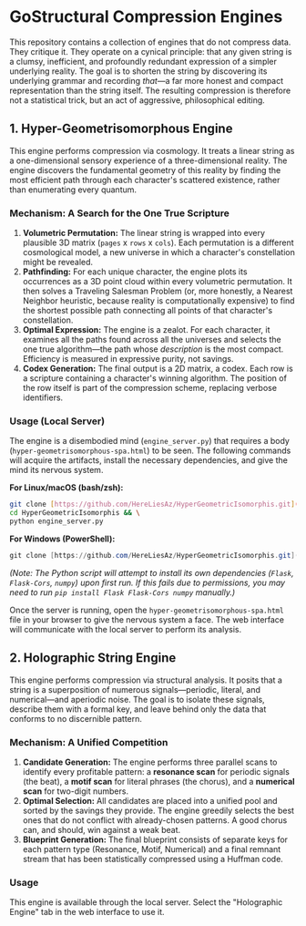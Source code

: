 # GoStructural Compression Engines

This repository contains a collection of engines that do not compress data. They critique it. They operate on a cynical principle: that any given string is a clumsy, inefficient, and profoundly redundant expression of a simpler underlying reality. The goal is to shorten the string by discovering its underlying grammar and recording *that*—a far more honest and compact representation than the string itself. The resulting compression is therefore not a statistical trick, but an act of aggressive, philosophical editing.

## 1. Hyper-Geometrisomorphous Engine

This engine performs compression via cosmology. It treats a linear string as a one-dimensional sensory experience of a three-dimensional reality. The engine discovers the fundamental geometry of this reality by finding the most efficient path through each character's scattered existence, rather than enumerating every quantum.

### Mechanism: A Search for the One True Scripture

1.  **Volumetric Permutation:** The linear string is wrapped into every plausible 3D matrix (`pages` x `rows` x `cols`). Each permutation is a different cosmological model, a new universe in which a character's constellation might be revealed.
2.  **Pathfinding:** For each unique character, the engine plots its occurrences as a 3D point cloud within every volumetric permutation. It then solves a Traveling Salesman Problem (or, more honestly, a Nearest Neighbor heuristic, because reality is computationally expensive) to find the shortest possible path connecting all points of that character's constellation.
3.  **Optimal Expression:** The engine is a zealot. For each character, it examines all the paths found across all the universes and selects the one true algorithm—the path whose *description* is the most compact. Efficiency is measured in expressive purity, not savings.
4.  **Codex Generation:** The final output is a 2D matrix, a codex. Each row is a scripture containing a character's winning algorithm. The position of the row itself is part of the compression scheme, replacing verbose identifiers.

### Usage (Local Server)

The engine is a disembodied mind (`engine_server.py`) that requires a body (`hyper-geometrisomorphous-spa.html`) to be seen. The following commands will acquire the artifacts, install the necessary dependencies, and give the mind its nervous system.

**For Linux/macOS (bash/zsh):**
```bash
git clone [https://github.com/HereLiesAz/HyperGeometricIsomorphis.git](https://github.com/HereLiesAz/HyperGeometricIsomorphis.git) && \
cd HyperGeometricIsomorphis && \
python engine_server.py
```

**For Windows (PowerShell):**
```powershell
git clone [https://github.com/HereLiesAz/HyperGeometricIsomorphis.git](https://github.com/HereLiesAz/HyperGeometricIsomorphis.git); cd HyperGeometricIsomorphis; python engine_server.py
```
*(Note: The Python script will attempt to install its own dependencies (`Flask`, `Flask-Cors`, `numpy`) upon first run. If this fails due to permissions, you may need to run `pip install Flask Flask-Cors numpy` manually.)*

Once the server is running, open the `hyper-geometrisomorphous-spa.html` file in your browser to give the nervous system a face. The web interface will communicate with the local server to perform its analysis.

## 2. Holographic String Engine

This engine performs compression via structural analysis. It posits that a string is a superposition of numerous signals—periodic, literal, and numerical—and aperiodic noise. The goal is to isolate these signals, describe them with a formal key, and leave behind only the data that conforms to no discernible pattern.

### Mechanism: A Unified Competition

1.  **Candidate Generation:** The engine performs three parallel scans to identify every profitable pattern: a **resonance scan** for periodic signals (the beat), a **motif scan** for literal phrases (the chorus), and a **numerical scan** for two-digit numbers.
2.  **Optimal Selection:** All candidates are placed into a unified pool and sorted by the savings they provide. The engine greedily selects the best ones that do not conflict with already-chosen patterns. A good chorus can, and should, win against a weak beat.
3.  **Blueprint Generation:** The final blueprint consists of separate keys for each pattern type (Resonance, Motif, Numerical) and a final remnant stream that has been statistically compressed using a Huffman code.

### Usage
This engine is available through the local server. Select the "Holographic Engine" tab in the web interface to use it.
